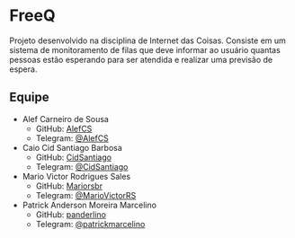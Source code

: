 # FreeQ
Projeto desenvolvido na disciplina de Internet das Coisas. Consiste em um sistema de monitoramento de filas que deve informar ao usuário quantas pessoas estão esperando para ser atendida e realizar uma previsão de espera.

## Equipe
* Alef Carneiro de Sousa
  - GitHub: [AlefCS](https://github.com/AlefCS)
  - Telegram: [@AlefCS](https://t.me/AlefCS)
* Caio Cid Santiago Barbosa
  - GitHub: [CidSantiago](https://github.com/CidSantiago)
  - Telegram: [@CidSantiago](https://t.me/CidSantiago)
* Mario Victor Rodrigues Sales
  - GitHub: [Mariorsbr](https://github.com/Mariorsbr)
  - Telegram: [@MarioVictorRS](https://t.me/MarioVictorRS)
* Patrick Anderson Moreira Marcelino
  - GitHub: [panderlino](https://github.com/panderlino)
  - Telegram: [@patrickmarcelino](https://t.me/patrickmarcelino)
